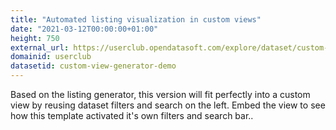 ```yaml
---
title: "Automated listing visualization in custom views"
date: "2021-03-12T00:00:00+01:00"
height: 750
external_url: https://userclub.opendatasoft.com/explore/dataset/custom-view-generator-demo/generator/
domainid: userclub
datasetid: custom-view-generator-demo
---
```


Based on the listing generator, this version will fit perfectly into a custom view by reusing dataset filters and search on the left.
Embed the view to see how this template activated it's own filters and search bar..
